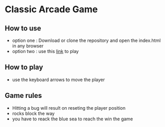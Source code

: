 # Classic Arcade Game

## How to use
- option one : Download or clone the repository and open the index.html in any browser
- option two : use this <a href="https://mariam-fouad.github.io/Arcade-game/">link</a> to play 

## How to play
- use the keyboard arrows to move the player 

## Game rules
- Hitting a bug will result on reseting the player position
- rocks block the way
- you have to reack the blue sea to reach the win the game
